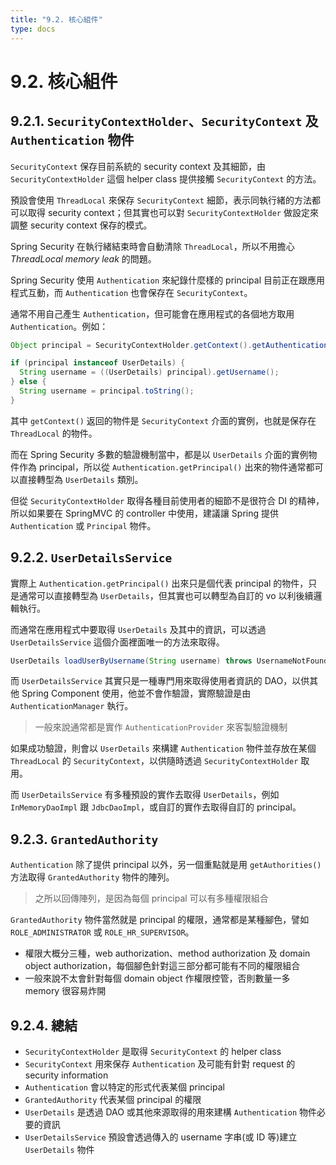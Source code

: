 ```yaml
---
title: "9.2. 核心組件"
type: docs
---
```


# 9.2. 核心組件

## 9.2.1. `SecurityContextHolder`、`SecurityContext` 及 `Authentication` 物件

`SecurityContext` 保存目前系統的 security context 及其細節，由 `SecurityContextHolder` 這個 helper class 提供接觸 `SecurityContext` 的方法。

預設會使用 `ThreadLocal` 來保存 `SecurityContext` 細節，表示同執行緒的方法都可以取得 security context；但其實也可以對 `SecurityContextHolder` 做設定來調整 security context 保存的模式。

Spring Security 在執行緒結束時會自動清除 `ThreadLocal`，所以不用擔心 _ThreadLocal memory leak_ 的問題。

Spring Security 使用 `Authentication` 來紀錄什麼樣的 principal 目前正在跟應用程式互動，而 `Authentication` 也會保存在 `SecurityContext`。

通常不用自己產生 `Authentication`，但可能會在應用程式的各個地方取用 `Authentication`。例如：

```Java
Object principal = SecurityContextHolder.getContext().getAuthentication().getPrincipal();

if (principal instanceof UserDetails) {
  String username = ((UserDetails) principal).getUsername();
} else {
  String username = principal.toString();
}
```

其中 `getContext()` 返回的物件是 `SecurityContext` 介面的實例，也就是保存在 `ThreadLocal` 的物件。

而在 Spring Security 多數的驗證機制當中，都是以 `UserDetails` 介面的實例物件作為 principal，所以從 `Authentication.getPrincipal()` 出來的物件通常都可以直接轉型為 `UserDetails` 類別。

但從 `SecurityContextHolder` 取得各種目前使用者的細節不是很符合 DI 的精神，所以如果要在 SpringMVC 的 controller 中使用，建議讓 Spring 提供 `Authentication` 或 `Principal` 物件。

## 9.2.2. `UserDetailsService`

實際上 `Authentication.getPrincipal()` 出來只是個代表 principal 的物件，只是通常可以直接轉型為 `UserDetails`，但其實也可以轉型為自訂的 vo 以利後續邏輯執行。

而通常在應用程式中要取得 `UserDetails` 及其中的資訊，可以透過 `UserDetailsService` 這個介面裡面唯一的方法來取得。

```Java
UserDetails loadUserByUsername(String username) throws UsernameNotFoundException;
```

而 `UserDetailsService` 其實只是一種專門用來取得使用者資訊的 DAO，以供其他 Spring Component 使用，他並不會作驗證，實際驗證是由 `AuthenticationManager` 執行。

> 一般來說通常都是實作 `AuthenticationProvider` 來客製驗證機制

如果成功驗證，則會以 `UserDetails` 來構建 `Authentication` 物件並存放在某個 `ThreadLocal` 的 `SecurityContext`，以供隨時透過 `SecurityContextHolder` 取用。

而 `UserDetailsService` 有多種預設的實作去取得 `UserDetails`，例如 `InMemoryDaoImpl` 跟 `JdbcDaoImpl`，或自訂的實作去取得自訂的 principal。

## 9.2.3. `GrantedAuthority`

`Authentication` 除了提供 principal 以外，另一個重點就是用 `getAuthorities()` 方法取得 `GrantedAuthority` 物件的陣列。

> 之所以回傳陣列，是因為每個 principal 可以有多種權限組合

`GrantedAuthority` 物件當然就是 principal 的權限，通常都是某種腳色，譬如 `ROLE_ADMINISTRATOR` 或 `ROLE_HR_SUPERVISOR`。

- 權限大概分三種，web authorization、method authorization 及 domain object authorization，每個腳色針對這三部分都可能有不同的權限組合
- 一般來說不太會針對每個 domain object 作權限控管，否則數量一多 memory 很容易炸開

## 9.2.4. 總結

- `SecurityContextHolder` 是取得 `SecurityContext` 的 helper class
- `SecurityContext` 用來保存 `Authentication` 及可能有針對 request 的 security information
- `Authentication` 會以特定的形式代表某個 principal
- `GrantedAuthority` 代表某個 principal 的權限
- `UserDetails` 是透過 DAO 或其他來源取得的用來建構 `Authentication` 物件必要的資訊
- `UserDetailsService` 預設會透過傳入的 username 字串(或 ID 等)建立 `UserDetails` 物件
